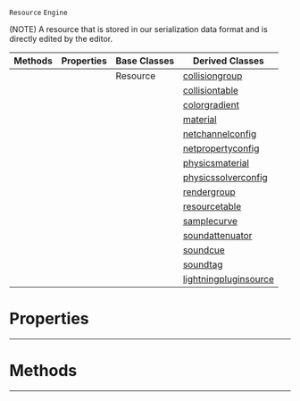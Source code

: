  `Resource` `Engine`



(NOTE) A resource that is stored in our serialization data format and is directly edited by the editor.

|Methods|Properties|Base Classes|Derived Classes|
|---|---|---|---|
| | |Resource|[collisiongroup](https://github.com/PlasmaEngine/PlasmaDocs/tree/master/docs/C%2B%2B/code_reference/class_reference/collisiongroup.markdown)|
| | | |[collisiontable](https://github.com/PlasmaEngine/PlasmaDocs/tree/master/docs/C%2B%2B/code_reference/class_reference/collisiontable.markdown)|
| | | |[colorgradient](https://github.com/PlasmaEngine/PlasmaDocs/tree/master/docs/C%2B%2B/code_reference/class_reference/colorgradient.markdown)|
| | | |[material](https://github.com/PlasmaEngine/PlasmaDocs/tree/master/docs/C%2B%2B/code_reference/class_reference/material.markdown)|
| | | |[netchannelconfig](https://github.com/PlasmaEngine/PlasmaDocs/tree/master/docs/C%2B%2B/code_reference/class_reference/netchannelconfig.markdown)|
| | | |[netpropertyconfig](https://github.com/PlasmaEngine/PlasmaDocs/tree/master/docs/C%2B%2B/code_reference/class_reference/netpropertyconfig.markdown)|
| | | |[physicsmaterial](https://github.com/PlasmaEngine/PlasmaDocs/tree/master/docs/C%2B%2B/code_reference/class_reference/physicsmaterial.markdown)|
| | | |[physicssolverconfig](https://github.com/PlasmaEngine/PlasmaDocs/tree/master/docs/C%2B%2B/code_reference/class_reference/physicssolverconfig.markdown)|
| | | |[rendergroup](https://github.com/PlasmaEngine/PlasmaDocs/tree/master/docs/C%2B%2B/code_reference/class_reference/rendergroup.markdown)|
| | | |[resourcetable](https://github.com/PlasmaEngine/PlasmaDocs/tree/master/docs/C%2B%2B/code_reference/class_reference/resourcetable.markdown)|
| | | |[samplecurve](https://github.com/PlasmaEngine/PlasmaDocs/tree/master/docs/C%2B%2B/code_reference/class_reference/samplecurve.markdown)|
| | | |[soundattenuator](https://github.com/PlasmaEngine/PlasmaDocs/tree/master/docs/C%2B%2B/code_reference/class_reference/soundattenuator.markdown)|
| | | |[soundcue](https://github.com/PlasmaEngine/PlasmaDocs/tree/master/docs/C%2B%2B/code_reference/class_reference/soundcue.markdown)|
| | | |[soundtag](https://github.com/PlasmaEngine/PlasmaDocs/tree/master/docs/C%2B%2B/code_reference/class_reference/soundtag.markdown)|
| | | |[lightningpluginsource](https://github.com/PlasmaEngine/PlasmaDocs/tree/master/docs/C%2B%2B/code_reference/class_reference/lightningpluginsource.markdown)|


 #  Properties


---  
 #  Methods


---  
 

 